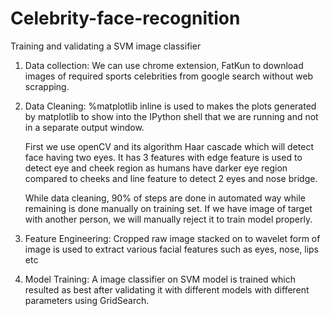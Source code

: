 # Celebrity-face-recognition
Training and validating a SVM image classifier

1. Data collection:
	We can use chrome extension, FatKun to download images of required sports celebrities from google search without web scrapping.

2. Data Cleaning:
	%matplotlib inline is used to makes the plots generated by matplotlib to show into the IPython shell that we are running and not in a separate output window.
	
  	First we use openCV and its algorithm Haar cascade which will detect face having two eyes. It has 3 features with edge feature is used to detect eye and cheek region as humans have darker eye region compared to cheeks and line feature to detect 2 eyes and nose bridge.

	While data cleaning, 90% of steps are done in automated way while remaining is done manually on training set. If we have image of target with another person, we will manually reject it to train model properly.
 
 3. Feature Engineering:
	Cropped raw image stacked on to wavelet form of image is used to extract various facial features such as eyes, nose, lips etc
  
 4. Model Training:
  A image classifier on SVM model is trained which resulted as best after validating it with different models with different parameters using GridSearch.
